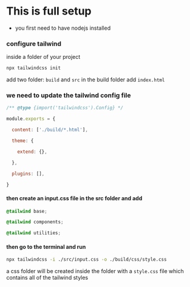 # This is full setup
- you first need to have nodejs installed

### configure tailwind
inside a folder of your project

```bash
npx tailwindcss init
```

add two folder: `build` and `src` 
in the build folder add `index.html` 

### we need to update the tailwind config file
```js
/** @type {import('tailwindcss').Config} */

module.exports = {

  content: ['./build/*.html'],

  theme: {

    extend: {},

  },

  plugins: [],

}
```


#### then create an input.css file in the src folder and add
```css
@tailwind base;

@tailwind components;

@tailwind utilities;
```

#### then go to the terminal and run

```bash
npx tailwindcss -i ./src/input.css -o ./build/css/style.css
```

a css folder will be created inside the folder with a `style.css` file which contains all of the tailwind styles